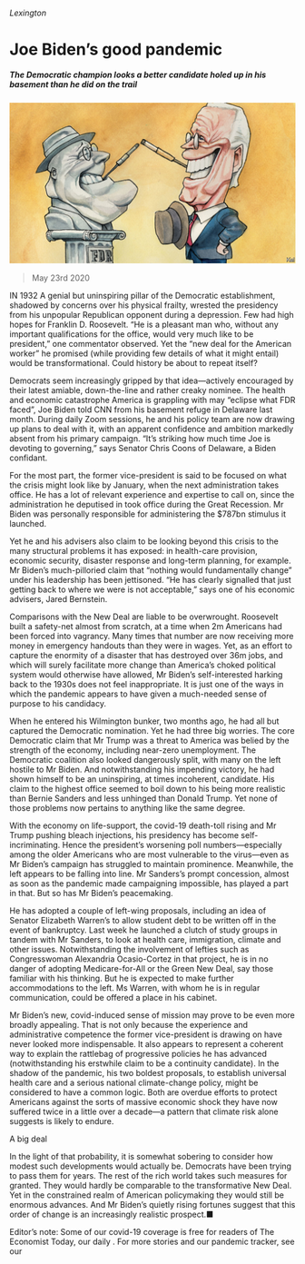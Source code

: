 ###### Lexington

# Joe Biden’s good pandemic 

##### The Democratic champion looks a better candidate holed up in his basement than he did on the trail 

![image](images/20200523_USD000_0.jpg) 

> May 23rd 2020 

IN 1932 A genial but uninspiring pillar of the Democratic establishment, shadowed by concerns over his physical frailty, wrested the presidency from his unpopular Republican opponent during a depression. Few had high hopes for Franklin D. Roosevelt. “He is a pleasant man who, without any important qualifications for the office, would very much like to be president,” one commentator observed. Yet the “new deal for the American worker” he promised (while providing few details of what it might entail) would be transformational. Could history be about to repeat itself?

Democrats seem increasingly gripped by that idea—actively encouraged by their latest amiable, down-the-line and rather creaky nominee. The health and economic catastrophe America is grappling with may “eclipse what FDR faced”, Joe Biden told CNN from his basement refuge in Delaware last month. During daily Zoom sessions, he and his policy team are now drawing up plans to deal with it, with an apparent confidence and ambition markedly absent from his primary campaign. “It’s striking how much time Joe is devoting to governing,” says Senator Chris Coons of Delaware, a Biden confidant.


For the most part, the former vice-president is said to be focused on what the crisis might look like by January, when the next administration takes office. He has a lot of relevant experience and expertise to call on, since the administration he deputised in took office during the Great Recession. Mr Biden was personally responsible for administering the $787bn stimulus it launched.

Yet he and his advisers also claim to be looking beyond this crisis to the many structural problems it has exposed: in health-care provision, economic security, disaster response and long-term planning, for example. Mr Biden’s much-pilloried claim that “nothing would fundamentally change” under his leadership has been jettisoned. “He has clearly signalled that just getting back to where we were is not acceptable,” says one of his economic advisers, Jared Bernstein.

Comparisons with the New Deal are liable to be overwrought. Roosevelt built a safety-net almost from scratch, at a time when 2m Americans had been forced into vagrancy. Many times that number are now receiving more money in emergency handouts than they were in wages. Yet, as an effort to capture the enormity of a disaster that has destroyed over 36m jobs, and which will surely facilitate more change than America’s choked political system would otherwise have allowed, Mr Biden’s self-interested harking back to the 1930s does not feel inappropriate. It is just one of the ways in which the pandemic appears to have given a much-needed sense of purpose to his candidacy.

When he entered his Wilmington bunker, two months ago, he had all but captured the Democratic nomination. Yet he had three big worries. The core Democratic claim that Mr Trump was a threat to America was belied by the strength of the economy, including near-zero unemployment. The Democratic coalition also looked dangerously split, with many on the left hostile to Mr Biden. And notwithstanding his impending victory, he had shown himself to be an uninspiring, at times incoherent, candidate. His claim to the highest office seemed to boil down to his being more realistic than Bernie Sanders and less unhinged than Donald Trump. Yet none of those problems now pertains to anything like the same degree.

With the economy on life-support, the covid-19 death-toll rising and Mr Trump pushing bleach injections, his presidency has become self-incriminating. Hence the president’s worsening poll numbers—especially among the older Americans who are most vulnerable to the virus—even as Mr Biden’s campaign has struggled to maintain prominence. Meanwhile, the left appears to be falling into line. Mr Sanders’s prompt concession, almost as soon as the pandemic made campaigning impossible, has played a part in that. But so has Mr Biden’s peacemaking.

He has adopted a couple of left-wing proposals, including an idea of Senator Elizabeth Warren’s to allow student debt to be written off in the event of bankruptcy. Last week he launched a clutch of study groups in tandem with Mr Sanders, to look at health care, immigration, climate and other issues. Notwithstanding the involvement of lefties such as Congresswoman Alexandria Ocasio-Cortez in that project, he is in no danger of adopting Medicare-for-All or the Green New Deal, say those familiar with his thinking. But he is expected to make further accommodations to the left. Ms Warren, with whom he is in regular communication, could be offered a place in his cabinet.

Mr Biden’s new, covid-induced sense of mission may prove to be even more broadly appealing. That is not only because the experience and administrative competence the former vice-president is drawing on have never looked more indispensable. It also appears to represent a coherent way to explain the rattlebag of progressive policies he has advanced (notwithstanding his erstwhile claim to be a continuity candidate). In the shadow of the pandemic, his two boldest proposals, to establish universal health care and a serious national climate-change policy, might be considered to have a common logic. Both are overdue efforts to protect Americans against the sorts of massive economic shock they have now suffered twice in a little over a decade—a pattern that climate risk alone suggests is likely to endure.

A big deal

In the light of that probability, it is somewhat sobering to consider how modest such developments would actually be. Democrats have been trying to pass them for years. The rest of the rich world takes such measures for granted. They would hardly be comparable to the transformative New Deal. Yet in the constrained realm of American policymaking they would still be enormous advances. And Mr Biden’s quietly rising fortunes suggest that this order of change is an increasingly realistic prospect.■

Editor’s note: Some of our covid-19 coverage is free for readers of The Economist Today, our daily . For more stories and our pandemic tracker, see our 

